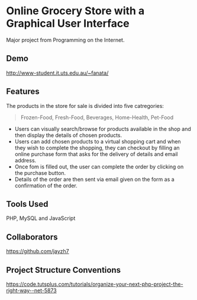 # Online Grocery Store with a Graphical User Interface
Major project from Programming on the Internet.

## Demo
http://www-student.it.uts.edu.au/~fanata/

## Features
The products in the store for sale is divided into five catregories:
> Frozen-Food, Fresh-Food, Beverages, Home-Health, Pet-Food

* Users can visually search/browse for products available in the shop and then display the details of chosen products.
* Users can add chosen products to a virtual shopping cart and when they wish to complete the shopping, they can checkout by filling an online purchase form that asks for the delivery of details and email address.
* Once fom is filled out, the user can complete the order by clicking on the purchase button.
* Details of the order are then sent via email given on the form as a confirmation of the order.

## Tools Used
PHP, MySQL and JavaScript

## Collaborators
https://github.com/jayzh7

## Project Structure Conventions
https://code.tutsplus.com/tutorials/organize-your-next-php-project-the-right-way--net-5873